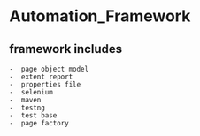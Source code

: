 # Automation_Framework
## framework includes
	-  page object model
	-  extent report
	-  properties file
	-  selenium
	-  maven
	-  testng
	-  test base
	-  page factory

